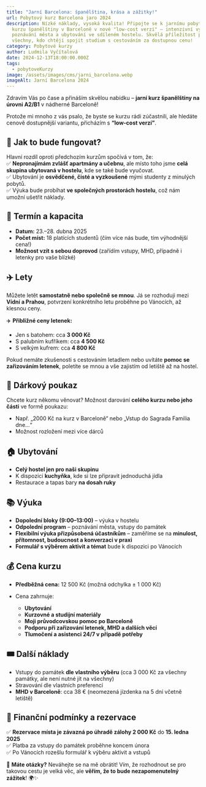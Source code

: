 ```yaml
---
title: "Jarní Barcelona: španělština, krása a zážitky!"
url: Pobytový kurz Barcelona jaro 2024
description: Nízké náklady, vysoká kvalita! Připojte se k jarnímu pobytovému
  kurzu španělštiny v Barceloně v nové "low-cost verzi" – intenzivní výuka,
  poznávání města a ubytování ve sdíleném hostelu. Skvělá příležitost pro
  všechny, kdo chtějí spojit studium s cestováním za dostupnou cenu!
category: Pobytové kurzy
author: Ludmila Vyčítalová
date: 2024-12-13T18:00:00.000Z
tags:
  - pobytoveKurzy
image: /assets/images/cms/jarni_barcelona.webp
imageAlt: Jarní Barcelona 2024
---
```

Zdravím Vás po čase a přináším skvělou nabídku – **jarní kurz španělštiny na úrovni A2/B1** v nádherné Barceloně!  

Protože mi mnoho z vás psalo, že byste se kurzu rádi zúčastnili, ale hledáte cenově dostupnější variantu, přicházím s **“low-cost verzí”**.  

## 🔹 Jak to bude fungovat?

Hlavní rozdíl oproti předchozím kurzům spočívá v tom, že:\
✅ **Nepronajímám zvlášť apartmány a učebnu**, ale místo toho jsme **celá skupina ubytovaná v hostelu**, kde se také bude vyučovat.\
✅ Ubytování je **osvědčené, čisté a vyzkoušené** mými studenty z minulých pobytů.\
✅ Výuka bude probíhat **ve společných prostorách hostelu**, což nám umožní ušetřit náklady.  

## 📅 Termín a kapacita

* **Datum:** 23.–28. dubna 2025  
* **Počet míst:** 18 platících studentů (čím více nás bude, tím výhodnější cena!)  
* **Možnost vzít s sebou doprovod** (zařídím vstupy, MHD, případně i letenky pro vaše blízké)  

## ✈️ Lety

Můžete letět **samostatně nebo společně se mnou**. Já se rozhoduji mezi **Vídní a Prahou**, potvrzení konkrétního letu proběhne po Vánocích, až klesnou ceny.  

✈️ **Přibližné ceny letenek:**  

* Jen s batohem: cca **3 000 Kč**  
* S palubním kufříkem: cca **4 500 Kč**  
* S velkým kufrem: cca **4 800 Kč**  

Pokud nemáte zkušenosti s cestováním letadlem nebo uvítáte **pomoc se zařizováním letenek**, poletíte se mnou a vše zajistím od letiště až na hostel.  

## 🎁 Dárkový poukaz

Chcete kurz někomu věnovat? Možnost darování **celého kurzu nebo jeho části** ve formě poukazu:  

* Např. „2000 Kč na kurz v Barceloně“ nebo „Vstup do Sagrada Familia dne…“  
* Možnost rozložení mezi více dárců  

## 🏠 Ubytování

* **Celý hostel jen pro naši skupinu**  
* K dispozici **kuchyňka**, kde si lze připravit jednoduchá jídla  
* Restaurace a tapas bary **na dosah ruky**  

## 📚 Výuka

* **Dopolední bloky (9:00–13:00)** – výuka v hostelu  
* **Odpolední program** – poznávání města, vstupy do památek  
* **Flexibilní výuka přizpůsobená účastníkům** – zaměříme se na **minulost, přítomnost, budoucnost a konverzaci v praxi**  
* **Formulář s výběrem aktivit a témat** bude k dispozici po Vánocích  

## 💰 Cena kurzu

* **Předběžná cena:** 12 500 Kč (možná odchylka ± 1 000 Kč)  
* Cena zahrnuje:  

  * **Ubytování**  
  * **Kurzovné a studijní materiály**  
  * **Moji průvodcovskou pomoc po Barceloně**  
  * **Podporu při zařizování letenek, MHD a dalších věcí**  
  * **Tlumočení a asistenci 24/7 v případě potřeby**  

## 🎟️ Další náklady

* Vstupy do památek **dle vlastního výběru** (cca 3 000 Kč za všechny památky, ale není nutné jít na všechny)  
* Stravování dle vlastních preferencí  
* **MHD v Barceloně**: cca 38 € (neomezená jízdenka na 5 dní včetně letiště)  

## 📌 Finanční podmínky a rezervace

✅ **Rezervace místa je závazná po úhradě zálohy 2 000 Kč** do **15. ledna 2025**\
✅ Platba za vstupy do památek proběhne koncem února\
✅ Po Vánocích rozešlu formulář k výběru aktivit a vstupů  

🔹 **Máte otázky?** Neváhejte se na mě obrátit! Vím, že rozhodnout se pro takovou cestu je velká věc, ale **věřím, že to bude nezapomenutelný zážitek**! 🌍✨
